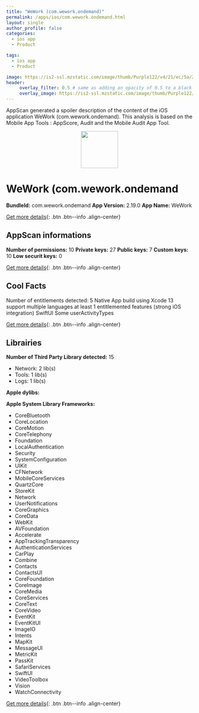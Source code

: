 ```yaml
---
title: "WeWork (com.wework.ondemand)"
permalink: /apps/ios/com.wework.ondemand.html
layout: single
author_profile: false
categories: 
  - ios app 
  - Product 

tags: 
  - ios app 
  - Product 

image: https://is2-ssl.mzstatic.com/image/thumb/Purple122/v4/21/ec/5a/21ec5af8-e115-fa9c-39ce-3eb263f23656/AppIcon-0-1x_U007emarketing-0-7-0-85-220.png/512x512bb.jpg
header: 
     overlay_filter: 0.5 # same as adding an opacity of 0.5 to a black background
     overlay_image: https://is2-ssl.mzstatic.com/image/thumb/Purple122/v4/21/ec/5a/21ec5af8-e115-fa9c-39ce-3eb263f23656/AppIcon-0-1x_U007emarketing-0-7-0-85-220.png/512x512bb.jpg
---
```

AppScan generated a spoiler description of the content of the iOS application WeWork (com.wework.ondemand). This analysis is based on the Mobile App Tools : AppScore, Audit and the Mobile Audit App Tool.

  
  
<div style="text-align: center;"><img src="https://is2-ssl.mzstatic.com/image/thumb/Purple122/v4/21/ec/5a/21ec5af8-e115-fa9c-39ce-3eb263f23656/AppIcon-0-1x_U007emarketing-0-7-0-85-220.png/512x512bb.jpg" width="100" height="100"></div>  
  
# WeWork (com.wework.ondemand

**BundleId:** com.wework.ondemand
**App Version:** 2.19.0
**App Name:** WeWork


[Get more details](/pricing.html){: .btn .btn--info .align-center}  
  
## AppScan informations 

**Number of permissions:** 10
**Private keys:** 27
**Public keys:** 7
**Custom keys:** 10
**Low securit keys:** 0
  
[Get more details](/pricing.html){: .btn .btn--info .align-center}

## Cool Facts

Number of entitlements detected: 5
Native App
build using Xcode 13
support multiple languages
at least 1 entitlemented features (strong iOS integration)
SwiftUI
Some userActivityTypes
  
[Get more details](/pricing.html){: .btn .btn--info .align-center}

## Librairies 
**Number of Third Party Library detected:** 15
- Network: 2 lib(s)
- Tools: 1 lib(s)
- Logs: 1 lib(s)

**Apple dylibs:**


**Apple System Library Frameworks:**
- CoreBluetooth
- CoreLocation
- CoreMotion
- CoreTelephony
- Foundation
- LocalAuthentication
- Security
- SystemConfiguration
- UIKit
- CFNetwork
- MobileCoreServices
- QuartzCore
- StoreKit
- Network
- UserNotifications
- CoreGraphics
- CoreData
- WebKit
- AVFoundation
- Accelerate
- AppTrackingTransparency
- AuthenticationServices
- CarPlay
- Combine
- Contacts
- ContactsUI
- CoreFoundation
- CoreImage
- CoreMedia
- CoreServices
- CoreText
- CoreVideo
- EventKit
- EventKitUI
- ImageIO
- Intents
- MapKit
- MessageUI
- MetricKit
- PassKit
- SafariServices
- SwiftUI
- VideoToolbox
- Vision
- WatchConnectivity


  
[Get more details](/pricing.html){: .btn .btn--info .align-center}

